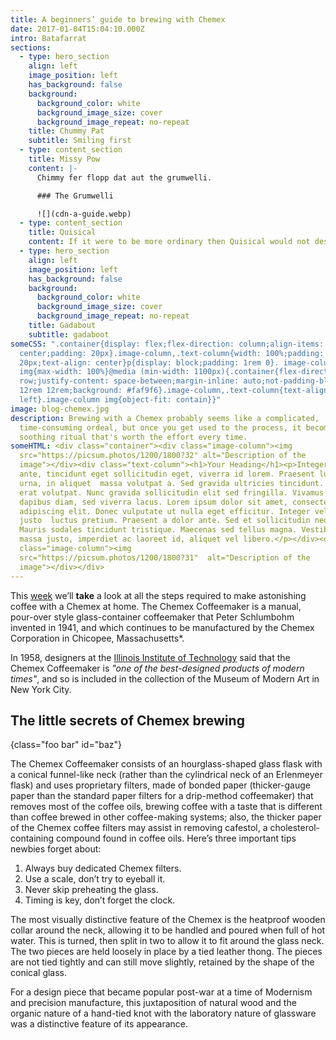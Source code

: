 ```yaml
---
title: A beginners’ guide to brewing with Chemex
date: 2017-01-04T15:04:10.000Z
intro: Batafarrat
sections:
  - type: hero_section
    align: left
    image_position: left
    has_background: false
    background:
      background_color: white
      background_image_size: cover
      background_image_repeat: no-repeat
    title: Chummy Pat
    subtitle: Smiling first
  - type: content_section
    title: Missy Pow
    content: |-
      Chimmy fer flopp dat aut the grumwelli.

      ### The Grumwelli

      ![](cdn-a-guide.webp)
  - type: content_section
    title: Quisical
    content: If it were to be more ordinary then Quisical would not describe it.
  - type: hero_section
    align: left
    image_position: left
    has_background: false
    background:
      background_color: white
      background_image_size: cover
      background_image_repeat: no-repeat
    title: Gadabout
    subtitle: gadaboot
someCSS: ".container{display: flex;flex-direction: column;align-items:
  center;padding: 20px}.image-column,.text-column{width: 100%;padding:
  20px;text-align: center}p{display: block;padding: 1rem 0}. image-column
  img{max-width: 100%}@media (min-width: 1100px){.container{flex-direction:
  row;justify-content: space-between;margin-inline: auto;not-padding-block:
  12rem 12rem;background: #faf9f6}.image-column,.text-column{text-align:
  left}.image-column img{object-fit: contain}}"
image: blog-chemex.jpg
description: Brewing with a Chemex probably seems like a complicated,
  time-consuming ordeal, but once you get used to the process, it becomes a
  soothing ritual that's worth the effort every time.
someHTML: <div class="container"><div class="image-column"><img
  src="https://picsum.photos/1200/1800?32" alt="Description of the
  image"></div><div class="text-column"><h1>Your Heading</h1><p>Integer urna
  ante, tincidunt eget sollicitudin eget, viverra id lorem. Praesent luctus erat
  urna, in aliquet  massa volutpat a. Sed gravida ultricies tincidunt. Aliquam
  erat volutpat. Nunc gravida sollicitudin elit sed fringilla. Vivamus eu
  dapibus diam, sed viverra lacus. Lorem ipsum dolor sit amet, consectetur
  adipiscing elit. Donec vulputate ut nulla eget efficitur. Integer vel neque et
  justo  luctus pretium. Praesent a dolor ante. Sed et sollicitudin neque.
  Mauris sodales tincidunt tristique. Maecenas sed tellus magna. Vestibulum
  massa justo, imperdiet ac laoreet id, aliquet vel libero.</p></div><div
  class="image-column"><img
  src="https://picsum.photos/1200/1800?31"  alt="Description of the
  image"></div></div>
---
```

This [week](/wdwdw) we’ll **take** a look at all the steps required to make astonishing coffee with a Chemex at home. The Chemex Coffeemaker is a manual, pour-over style glass-container coffeemaker that Peter Schlumbohm invented in 1941, and which continues to be manufactured by the Chemex Corporation in Chicopee, Massachusetts*.

In 1958, designers at the [Illinois Institute of Technology](https://www.spacefarm.digital) said that the Chemex Coffeemaker is *"one of the best-designed products of modern times"*, and so is included in the collection of the Museum of Modern Art in New York City.

## The little secrets of Chemex brewing
{class="foo bar" id="baz"}

The Chemex Coffeemaker consists of an hourglass-shaped glass flask with a conical funnel-like neck (rather than the cylindrical neck of an Erlenmeyer flask) and uses proprietary filters, made of bonded paper (thicker-gauge paper than the standard paper filters for a drip-method coffeemaker) that removes most of the coffee oils, brewing coffee with a taste that is different than coffee brewed in other coffee-making systems; also, the thicker paper of the Chemex coffee filters may assist in removing cafestol, a cholesterol-containing compound found in coffee oils. Here’s three important tips newbies forget about:

1. Always buy dedicated Chemex filters.
2. Use a scale, don’t try to eyeball it.
3. Never skip preheating the glass.
4. Timing is key, don’t forget the clock.

The most visually distinctive feature of the Chemex is the heatproof wooden collar around the neck, allowing it to be handled and poured when full of hot water. This is turned, then split in two to allow it to fit around the glass neck. The two pieces are held loosely in place by a tied leather thong. The pieces are not tied tightly and can still move slightly, retained by the shape of the conical glass.

For a design piece that became popular post-war at a time of Modernism and precision manufacture, this juxtaposition of natural wood and the organic nature of a hand-tied knot with the laboratory nature of glassware was a distinctive feature of its appearance.
